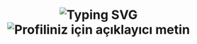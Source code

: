 <div align="center">
  <h1>
    <img src="https://readme-typing-svg.herokuapp.com?font=Jetbrains+mono&size=50&duration=3000&color=33FF33&center=true&vCenter=true&width=800&lines=Merhaba!+Ben+Cengiz;+Bu+benim+Github+profilim;Hoşgeldiniz!" alt="Typing SVG"/>
  <img src="https://media.tenor.com/I5iY9Hj8YGQAAAAi/kroppa-digital.gif" alt="Profiliniz için açıklayıcı metin"/>
  </span></h1>
</div>
